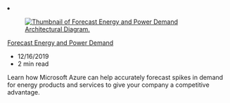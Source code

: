 <!-- This file is automatically generated by build/architectures/build_index.py. Any updates will be lost. -->

<!-- markdownlint-disable MD033 -->

<li class="grid-item item-column" data-categories="AI + Machine Learning Integration ">
<article class="card">
    <div class="card-header has-margin-bottom-none" aria-hidden="true">
        <figure class="image diagram has-height-175 has-overflow-hidden level">
            <a href="/azure/architecture/solution-ideas/articles/forecast-energy-power-demand"><img src="/azure/architecture/browse/thumbs/forecast-energy-power-demand.png" class="diagram" alt="Thumbnail of Forecast Energy and Power Demand Architectural Diagram." data-linktype="relative-path"></a>
        </figure>
    </div>
    <div class="card-content">
        <a class="card-content-title has-margin-top-none" href="/azure/architecture/solution-ideas/articles/forecast-energy-power-demand">
            <p>Forecast Energy and Power Demand</p>
        </a>
        <ul class="card-content-metadata">
            <li>12/16/2019</li>
            <li>2 min read</li>
        </ul>
        <p class="card-content-description">Learn how Microsoft Azure can help accurately forecast spikes in demand for energy products and services to give your company a competitive advantage.</p>
        <div class="bottom-to-top-fade is-hidden-mobile"></div>
    </div>
</article>
</li>
